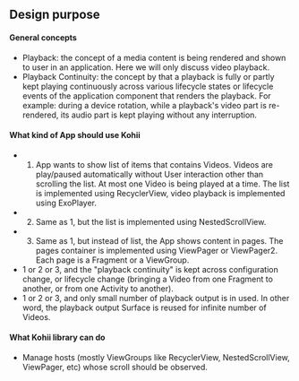 ## Design purpose

#### General concepts

- Playback: the concept of a media content is being rendered and shown to user in an application. Here we will only discuss video playback.
- Playback Continuity: the concept by that a playback is fully or partly kept playing continuously across various lifecycle states or lifecycle events of the application component that renders the playback. For example: during a device rotation, while a playback's video part is re-rendered, its audio part is kept playing without any interruption.

#### What kind of App should use Kohii

- 1. App wants to show list of items that contains Videos. Videos are play/paused automatically without User interaction other than scrolling the list. At most one Video is being played at a time. The list is implemented using RecyclerView, video playback is implemented using ExoPlayer.
- 2. Same as 1, but the list is implemented using NestedScrollView.
- 3. Same as 1, but instead of list, the App shows content in pages. The pages container is implemented using ViewPager or ViewPager2. Each page is a Fragment or a ViewGroup.
- 1 or 2 or 3, and the "playback continuity" is kept across configuration change, or lifecycle change (bringing a Video from one Fragment to another, or from one Activity to another).
- 1 or 2 or 3, and only small number of playback output is in used. In other word, the playback output Surface is reused for infinite number of Videos.


#### What Kohii library can do

- Manage hosts (mostly ViewGroups like RecyclerView, NestedScrollView, ViewPager, etc) whose scroll should be observed.